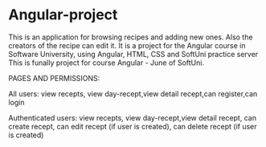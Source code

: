 # Angular-project
This is an application for browsing recipes and adding new ones. Also the creators of the recipe can edit it. 
It is a project for the Angular course in Software University, using Angular, HTML, CSS and SoftUni practice server
This is funally project for course Angular - June of SoftUni.

PAGES AND PERMISSIONS:

All users:
view recepts, view day-recept,view detail recept,can register,can login

Authenticated users:
view recepts, view day-recept,view detail recept, can create recept, can edit recept (if user is created),
can delete recept (if user is created)



